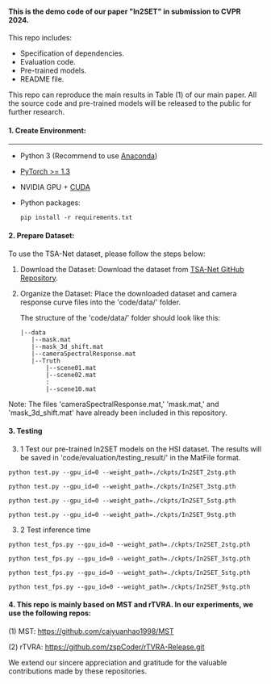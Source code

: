 #### This is the demo code of our paper "In2SET" in submission to CVPR 2024.

This repo includes:  

- Specification of dependencies.
- Evaluation code.
- Pre-trained models.
- README file.

This repo can reproduce the main results in Table (1) of our main paper.
All the source code and pre-trained models will be released to the public for further research.


#### 1. Create Environment:

------

- Python 3 (Recommend to use [Anaconda](https://www.anaconda.com/download/#linux))

- [PyTorch >= 1.3](https://pytorch.org/)

- NVIDIA GPU + [CUDA](https://developer.nvidia.com/cuda-downloads)

- Python packages:

  ```shell
  pip install -r requirements.txt
  ```


#### 2. Prepare Dataset:


To use the TSA-Net dataset, please follow the steps below:

1. Download the Dataset:
   Download the dataset from [TSA-Net GitHub Repository](https://github.com/mengziyi64/TSA-Net).

2. Organize the Dataset:
   Place the downloaded dataset and camera response curve files into the 'code/data/' folder.

   The structure of the 'code/data/' folder should look like this:

   ```plaintext
   |--data
      |--mask.mat   
      |--mask_3d_shift.mat
      |--cameraSpectralResponse.mat
      |--Truth
          |--scene01.mat
          |--scene02.mat
          :
          |--scene10.mat
Note: The files 'cameraSpectralResponse.mat,' 'mask.mat,' and 'mask_3d_shift.mat' have already been included in this repository.

#### 3. Testing

3. 1 Test our pre-trained In2SET models on the HSI dataset. The results will be saved in 'code/evaluation/testing_result/' in the MatFile format.

```shell
python test.py --gpu_id=0 --weight_path=./ckpts/In2SET_2stg.pth

python test.py --gpu_id=0 --weight_path=./ckpts/In2SET_3stg.pth

python test.py --gpu_id=0 --weight_path=./ckpts/In2SET_5stg.pth

python test.py --gpu_id=0 --weight_path=./ckpts/In2SET_9stg.pth
```

3. 2 Test inference time
```shell
python test_fps.py --gpu_id=0 --weight_path=./ckpts/In2SET_2stg.pth

python test_fps.py --gpu_id=0 --weight_path=./ckpts/In2SET_3stg.pth

python test_fps.py --gpu_id=0 --weight_path=./ckpts/In2SET_5stg.pth

python test_fps.py --gpu_id=0 --weight_path=./ckpts/In2SET_9stg.pth
```

#### 4. This repo is mainly based on MST and rTVRA.  In our experiments, we use the following repos:
(1) MST: https://github.com/caiyuanhao1998/MST

(2) rTVRA: https://github.com/zspCoder/rTVRA-Release.git


We extend our sincere appreciation and gratitude for the valuable contributions made by these repositories.
